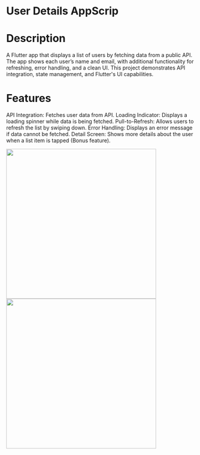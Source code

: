 # User Details AppScrip

# Description
A Flutter app that displays a list of users by fetching data from a public API. The app shows each user’s name and email, with additional functionality for refreshing, error handling, and a clean UI. This project demonstrates API integration, state management, and Flutter's UI capabilities.

# Features
API Integration: Fetches user data from API.
Loading Indicator: Displays a loading spinner while data is being fetched.
Pull-to-Refresh: Allows users to refresh the list by swiping down.
Error Handling: Displays an error message if data cannot be fetched.
Detail Screen: Shows more details about the user when a list item is tapped (Bonus feature).

<img src="https://github.com/user-attachments/assets/7e0389b1-bd5d-4c33-b918-4d96e5c5890e" width="400" />
<img src="https://github.com/user-attachments/assets/72ec8820-df06-497b-b39d-fb0706ba069a" width="400" />
